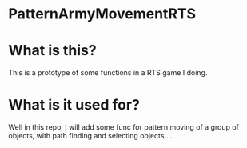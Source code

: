 # PatternArmyMovementRTS
# What is this?
  This is a prototype of some functions in a RTS game I doing.
# What is it used for?
  Well in this repo, I will add some func for pattern moving of a group of objects, with path finding and selecting objects,...
